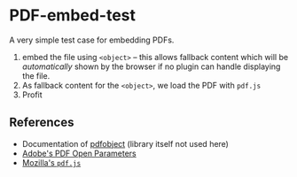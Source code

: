 # PDF-embed-test

A very simple test case for embedding PDFs.

1. embed the file using `<object>` – this allows fallback content which will be *automatically* shown by the 
browser if no plugin can handle displaying the file.
2. As fallback content for the `<object>`, we load the PDF with `pdf.js`
3. Profit

## References

- Documentation of [pdfobject](http://pdfobject.com/) (library itself not used here)
- [Adobe's PDF Open Parameters](http://www.adobe.com/content/dam/Adobe/en/devnet/acrobat/pdfs/pdf_open_parameters.pdf)
- [Mozilla's `pdf.js`](https://github.com/mozilla/pdf.js)